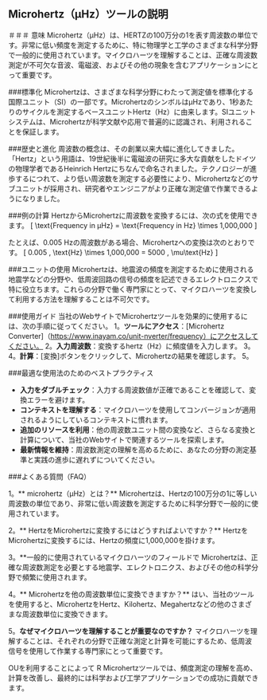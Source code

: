 ## Microhertz（μHz）ツールの説明

＃＃＃ 意味
Microhertz（μHz）は、HERTZの100万分の1を表す周波数の単位です。非常に低い頻度を測定するために、特に物理学と工学のさまざまな科学分野で一般的に使用されています。マイクロハーツを理解することは、正確な周波数測定が不可欠な音波、電磁波、およびその他の現象を含むアプリケーションにとって重要です。

###標準化
Microhertzは、さまざまな科学分野にわたって測定値を標準化する国際ユニット（SI）の一部です。MicrohertzのシンボルはμHzであり、1秒あたりのサイクルを測定するベースユニットHertz（Hz）に由来します。SIユニットシステムは、Microhertzが科学文献や応用で普遍的に認識され、利用されることを保証します。

###歴史と進化
周波数の概念は、その創業以来大幅に進化してきました。「Hertz」という用語は、19世紀後半に電磁波の研究に多大な貢献をしたドイツの物理学者であるHeinrich Hertzにちなんで命名されました。テクノロジーが進歩するにつれて、より低い周波数を測定する必要性により、Microhertzなどのサブユニットが採用され、研究者やエンジニアがより正確な測定値で作業できるようになりました。

###例の計算
HertzからMicrohertzに周波数を変換するには、次の式を使用できます。
\[ \text{Frequency in μHz} = \text{Frequency in Hz} \times 1,000,000 \]

たとえば、0.005 Hzの周波数がある場合、Microhertzへの変換は次のとおりです。
\[ 0.005 \, \text{Hz} \times 1,000,000 = 5000 \, \mu\text{Hz} \]

###ユニットの使用
Microhertzは、地震波の頻度を測定するために使用される地震学などの分野や、低周波回路の信号の頻度を記述できるエレクトロニクスで特に役立ちます。これらの分野で働く専門家にとって、マイクロハーツを変換して利用する方法を理解することは不可欠です。

###使用ガイド
当社のWebサイトでMicrohertzツールを効果的に使用するには、次の手順に従ってください。
1。**ツールにアクセス**：[Microhertz Converter]（https://www.inayam.co/unit-nverter/frequency）にアクセスしてください。
2。**入力周波数**：変換するhertz（Hz）に頻度値を入力します。
3。
4。**計算**：[変換]ボタンをクリックして、Microhertzの結果を確認します。
5。

###最適な使用法のためのベストプラクティス
-  **入力をダブルチェック**：入力する周波数値が正確であることを確認して、変換エラーを避けます。
-  **コンテキストを理解する**：マイクロハーツを使用してコンバージョンが適用されるようにしているコンテキストに慣れます。
-  **追加のリソースを利用**：他の周波数ユニット間の変換など、さらなる変換と計算について、当社のWebサイトで関連するツールを探索します。
-  **最新情報を維持**：周波数測定の理解を高めるために、あなたの分野の測定基準と実践の進歩に遅れずについてください。

###よくある質問（FAQ）

1。** microhertz（μHz）とは？**
Microhertzは、Hertzの100万分の1に等しい周波数の単位であり、非常に低い周波数を測定するために科学分野で一般的に使用されています。

2。** HertzをMicrohertzに変換するにはどうすればよいですか？**
HertzをMicrohertzに変換するには、Hertzの頻度に1,000,000を掛けます。

3。**一般的に使用されているマイクロハーツのフィールドで
Microhertzは、正確な周波数測定を必要とする地震学、エレクトロニクス、およびその他の科学分野で頻繁に使用されます。

4。** Microhertzを他の周波数単位に変換できますか？**
はい、当社のツールを使用すると、MicrohertzをHertz、Kilohertz、Megahertzなどの他のさまざまな周波数単位に変換できます。

5。**なぜマイクロハーツを理解することが重要なのですか？**
マイクロハーツを理解することは、それぞれの分野で正確な測定と計算を可能にするため、低周波信号を使用して作業する専門家にとって重要です。

OUを利用することによって R Microhertzツールでは、頻度測定の理解を高め、計算を改善し、最終的には科学および工学アプリケーションでの成功に貢献できます。
